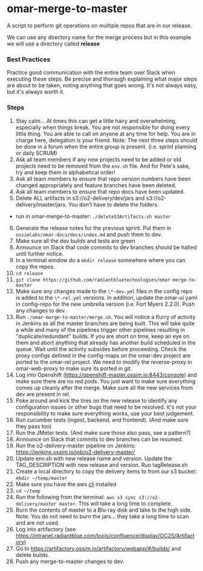 # omar-merge-to-master
A script to perform git operations on multiple repos that are in our release.  

We can use any directory name for the merge process but in this example we will use a directory called **release**

### Best Practices
Practice good communication with the entire team over Slack when executing these steps. Be precise and thorough explaining what major steps are about to be taken, noting anything that goes wrong. It's not always easy, but it's always worth it.

### Steps
1. Stay calm... At times this can get a little hairy and overwhelming, especially when things break. You are not responsible for doing every little thing. You are able to call on anyone at any time for help. You are in charge here, delegation is your friend.
Note: The next three steps should be done in a forum when the entire group is present. (i.e. sprint planning or daily SCRUM)
2. Ask all team members if any new projects need to be added or old projects need to be removed from the `env.sh` file.  And for Pete's sake, try and keep them in alphabetical order!
3. Ask all team members to ensure that repo version numbers have been changed appropriately and feature branches have been deleted.
4. Ask all team members to ensure that repo docs have been updated.
5. Delete ALL artifacts in s3://o2-delivery/dev/jars and s3://o2-delivery/master/jars. You don't have to delete the folders.
 - run in omar-merge-to-master: `./deleteS3Artifacts.sh master`
6. Generate the release notes for the previous sprint. Put them in `ossimlabs/omar-docs/docs/index.md` and push them to dev.
6. Make sure all the dev builds and tests are green
7. Announce on Slack that code commits to dev branches should be halted until further notice.
8. In a terminal window do a `mkdir release` somewhere where you can copy the repos.
9. `cd release`
10. `git clone https://github.com/radiantbluetechnologies/omar-merge-to-master`
11. Make sure any changes made to the `\*-dev.yml` files in the config repo is added to the `\*-rel.yml` versions. In addition, update the omar-ui yaml in config-repo for the new umbrella version (i.e. Fort Myers 2.2.0). Push any changes to dev.
12. Run `./omar-merge-to-master/merge.sh`. You will notice a flurry of activity in Jenkins as all the master branches are being built. This will take quite a while and many of the pipelines trigger other pipelines resulting in "duplicate/redundant" builds. If you are short on time, keep an eye on them and abort anything that already has another build scheduled in the queue. Wait until the activity subsides before proceeding. Check the proxy configs defined in the config-maps on the omar-dev project are ported to the omar-rel project.  We need to modify the reverse-proxy in omar-web-proxy to make sure its ported in git.
13. Log into Openshift (https://openshift-master.ossim.io:8443/console) and make sure there are no red pods. You just want to make sure everything comes up cleanly after the merge. Make sure all the new services from dev are present in rel.
14. Poke around and kick the tires on the new release to identify any configuration issues or other bugs that need to be resolved. It's not your responsibility to make sure everything works, use your best judgement.
15. Run cucumber tests (ingest, backend, and frontend). (And make sure they pass too)
16. Run the JMeter tests. (And make sure those also pass, see a pattern?)
16. Announce on Slack that commits to dev branches can be resumed.
17. Run the o2-delivery-master pipeline on Jenkins: https://jenkins.ossim.io/job/o2-delivery-master/
18. Update env.sh with new release name and version. Update the TAG_DESCRIPTION with new release and version. Run tagRelease.sh
18. Create a local directory to copy the delivery items to from our s3 bucket: `mkdir ~/temp/master`
19. Make sure you have the aws [cli](http://docs.aws.amazon.com/cli/latest/userguide/installing.html) installed
20. `cd ~/temp`
21. Run the following from the terminal: `aws s3 sync s3://o2-delivery/master master`. This will take a long time to complete.
22. Burn the contents of master to a Blu-ray disk and take to the high side. Note: You do not need to burn the jars... they take a long time to scan and are not used.
23. Log into artifactory (see https://intranet.radiantblue.com/tools/confluence/display/OC2S/Artifactory)
24. Go to https://artifactory.ossim.io/artifactory/webapp/#/builds/ and delete builds.
25. Push any merge-to-master changes to dev.
